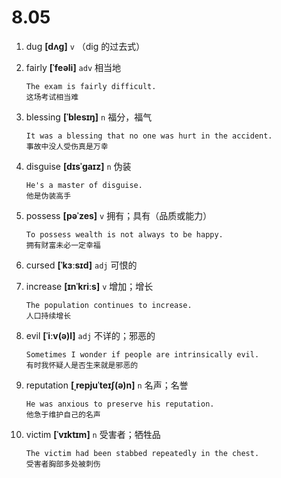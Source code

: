 # 8.05

1. dug **[dʌɡ]** `v` （dig 的过去式）

2. fairly **[ˈfeəli]** `adv` 相当地

   ```
   The exam is fairly difficult.
   这场考试相当难
   ```

3. blessing **[ˈblesɪŋ]** `n` 福分，福气

   ```
   It was a blessing that no one was hurt in the accident.
   事故中没人受伤真是万幸
   ```

4. disguise **[dɪsˈɡaɪz]** `n` 伪装

   ```
   He's a master of disguise.
   他是伪装高手
   ```

5. possess **[pəˈzes]** `v` 拥有；具有（品质或能力）

   ```
   To possess wealth is not always to be happy.
   拥有财富未必一定幸福
   ```

6. cursed **[ˈkɜːsɪd]** `adj` 可恨的

7. increase **[ɪnˈkriːs]** `v` 增加；增长

   ```
   The population continues to increase.
   人口持续增长
   ```

8. evil **[ˈiːv(ə)l]** `adj` 不详的；邪恶的

   ```
   Sometimes I wonder if people are intrinsically evil.
   有时我怀疑人是否生来就是邪恶的
   ```

9. reputation **[ˌrepjuˈteɪʃ(ə)n]** `n` 名声；名誉

   ```
   He was anxious to preserve his reputation.
   他急于维护自己的名声
   ```

10. victim **[ˈvɪktɪm]** `n` 受害者；牺牲品

    ```
    The victim had been stabbed repeatedly in the chest.
    受害者胸部多处被刺伤
    ```
